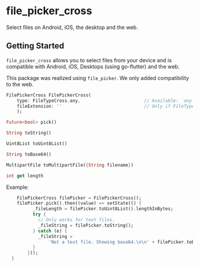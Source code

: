 # file_picker_cross

Select files on Android, iOS, the desktop and the web.

## Getting Started

`file_picker_cross` allows you to select files from your device and is compatible with Android, iOS, Desktops (using go-flutter) and the web.

This package was realized using `file_picker`. We only added compatibility to the web.

```dart
FilePickerCross FilePickerCross(
    type: FileTypeCross.any,                        // Available: `any`, `audio`, `image`, `video`, `custom`
    fileExtension: ''                               // Only if FileTypeCross.custom . May be any file extension like `.dot`, `.ppt,.pptx,.odp`
    );

Future<bool> pick()

String toString()

Uint8List toUint8List()

String toBase64()

MultipartFile toMultipartFile({String filename})

int get length
```

Example:
```dart
    FilePickerCross filePicker = FilePickerCross();
    filePicker.pick().then((value) => setState(() {
          _fileLength = filePicker.toUint8List().lengthInBytes;
          try {
            // Only works for text files.
            _fileString = filePicker.toString();
          } catch (e) {
            _fileString =
                'Not a text file. Showing base64.\n\n' + filePicker.toBase64();
          }
        }));
  }
```